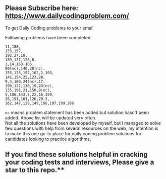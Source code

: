 ## Please Subscribe here: https://www.dailycodingproblem.com/  
To get Daily Coding problems to your email  
  
Following problems have been completed:  
```
11,188,
153,157,
192,27,10,
189,127,128,6,
1,14,163,185,
80(nc),140,20(nc),
155,125,152,102,2,103,
141,154,25,123,28,
9,4,160,24(nc),17,
190,122,130,19,23(nc),
135,191,21,150,8(nc),
5,186,143,7,22,16,159,
26,151,161,126,29,3,
162,147,129,149,198,197,199,206  
```  
`nc` means problem statement has been added but solution hasn't been added. Above list will be updated very often.  
Not all the solutions have been developed by myself, but I managed to solve few questions with help from several resources on the web, my intention is to make this one go-to place for daily coding problem solutions for candidates looking to practice algorithms.  
  
## If you find these solutions helpful in cracking your coding tests and interviews, Please give a star to this repo.**  
